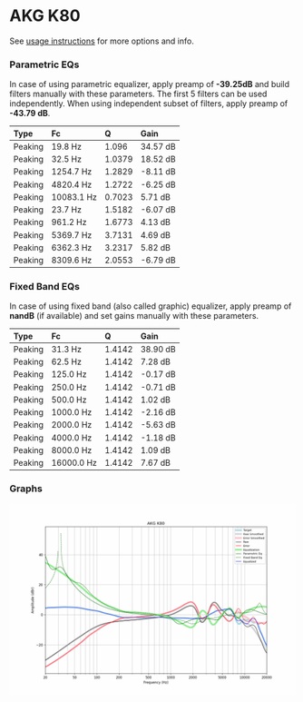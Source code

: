 # AKG K80
See [usage instructions](https://github.com/jaakkopasanen/AutoEq#usage) for more options and info.

### Parametric EQs
In case of using parametric equalizer, apply preamp of **-39.25dB** and build filters manually
with these parameters. The first 5 filters can be used independently.
When using independent subset of filters, apply preamp of **-43.79 dB**.

| Type    | Fc         |      Q | Gain     |
|:--------|:-----------|:-------|:---------|
| Peaking | 19.8 Hz    | 1.096  | 34.57 dB |
| Peaking | 32.5 Hz    | 1.0379 | 18.52 dB |
| Peaking | 1254.7 Hz  | 1.2829 | -8.11 dB |
| Peaking | 4820.4 Hz  | 1.2722 | -6.25 dB |
| Peaking | 10083.1 Hz | 0.7023 | 5.71 dB  |
| Peaking | 23.7 Hz    | 1.5182 | -6.07 dB |
| Peaking | 961.2 Hz   | 1.6773 | 4.13 dB  |
| Peaking | 5369.7 Hz  | 3.7131 | 4.69 dB  |
| Peaking | 6362.3 Hz  | 3.2317 | 5.82 dB  |
| Peaking | 8309.6 Hz  | 2.0553 | -6.79 dB |

### Fixed Band EQs
In case of using fixed band (also called graphic) equalizer, apply preamp of **nandB**
(if available) and set gains manually with these parameters.

| Type    | Fc         |      Q | Gain     |
|:--------|:-----------|:-------|:---------|
| Peaking | 31.3 Hz    | 1.4142 | 38.90 dB |
| Peaking | 62.5 Hz    | 1.4142 | 7.28 dB  |
| Peaking | 125.0 Hz   | 1.4142 | -0.17 dB |
| Peaking | 250.0 Hz   | 1.4142 | -0.71 dB |
| Peaking | 500.0 Hz   | 1.4142 | 1.02 dB  |
| Peaking | 1000.0 Hz  | 1.4142 | -2.16 dB |
| Peaking | 2000.0 Hz  | 1.4142 | -5.63 dB |
| Peaking | 4000.0 Hz  | 1.4142 | -1.18 dB |
| Peaking | 8000.0 Hz  | 1.4142 | 1.09 dB  |
| Peaking | 16000.0 Hz | 1.4142 | 7.67 dB  |

### Graphs
![](./AKG%20K80.png)